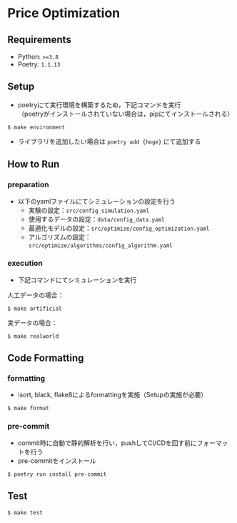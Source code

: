 # Price Optimization

## Requirements

- Python: `>=3.8`
- Poetry: `1.1.13`

## Setup
- poetryにて実行環境を構築するため，下記コマンドを実行  
（poetryがインストールされていない場合は，pipにてインストールされる）
```shell
$ make environment
```
- ライブラリを追加したい場合は `poetry add {hoge}` にて追加する

## How to Run
### preparation
- 以下のyamlファイルにてシミュレーションの設定を行う
    - 実験の設定：`src/config_simulation.yaml`
    - 使用するデータの設定：`data/config_data.yaml`
    - 最適化モデルの設定：`src/optimize/config_optimization.yaml`
    - アルゴリズムの設定：`src/optimize/algorithms/config_algorithm.yaml`
### execution
- 下記コマンドにてシミュレーションを実行

人工データの場合：
```shell
$ make artificial
```
実データの場合：
```shell
$ make realworld
```
## Code Formatting
### formatting
- isort, black, flake8によるformattingを実施（Setupの実施が必要）

```shell
$ make format
```
### pre-commit
- commit時に自動で静的解析を行い，pushしてCI/CDを回す前にフォーマットを行う
- pre-commitをインストール
```shell
$ poetry run install pre-commit
```
## Test

```shell
$ make test
```
